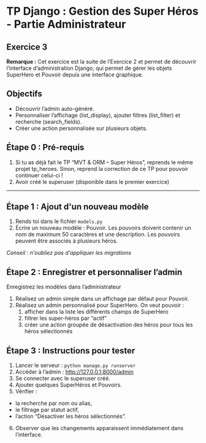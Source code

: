 # TP Django : Gestion des Super Héros - Partie Administrateur

## Exercice 3

**Remarque :** Cet exercice est la suite de l’Exercice 2 et permet de découvrir l’interface d’administration Django, qui permet de gérer les objets SuperHero et Pouvoir depuis une interface graphique.

## Objectifs
- Découvrir l’admin auto-généré.
- Personnaliser l’affichage (list_display), ajouter filtres (list_filter) et recherche (search_fields).
- Créer une action personnalisée sur plusieurs objets.


## Étape 0 : Pré-requis

1. Si tu as déjà fait le TP “MVT & ORM – Super Héros”, reprends le même projet tp_heroes. Sinon, reprend la correction de ce TP pour pouvoir continuer celui-ci !
2. Avoir créé le superuser (disponible dans le premier exercice)

---

## Étape 1 : Ajout d'un nouveau modèle

1. Rends toi dans le fichier `models.py`
2. Écrire un nouveau modèle : Pouvoir. Les pouvoirs doivent contenir un nom de maximum 50 caractères et une description. Les pouvoirs peuvent être associés à plusieurs héros.

*Conseil : n'oubliez pas d'appliquer les migrations*

## Étape 2 : Enregistrer et personnaliser l’admin

Enregistrez les modèles dans l’administrateur
1. Réalisez un admin simple dans un affichage par défaut pour Pouvoir.
2. Réalisez un admin personnalisé pour SuperHero. On veut pouvoir :  
    1. afficher dans la liste les différents champs de SuperHero  
    2. filtrer les super-héros par “actif”  
    3. créer une action groupée de désactivation des héros pour tous les héros sélectionnés

## Étape 3 : Instructions pour tester

1. Lancer le serveur :
`python manage.py runserver`
2. Accéder à l’admin : http://127.0.0.1:8000/admin
3. Se connecter avec le superuser créé.
4. Ajouter quelques SuperHéros et Pouvoirs.
5. Vérifier :  
- la recherche par nom ou alias,
- le filtrage par statut actif,
- l’action “Désactiver les héros sélectionnés”.
6. Observer que les changements apparaissent immédiatement dans l’interface.

